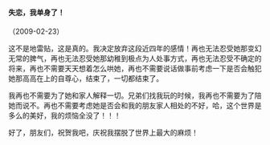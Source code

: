 
#### 失恋，我单身了！
（2009-02-23）

这不是地雷贴，这是真的。我决定放弃这段近四年的感情！再也无法忍受她那变幻无常的脾气，再也无法忍受她那幼稚到极点为人处事方式，再也无法忍受不确定的将来，再也不需要天天想着怎么哄她，再也不需要说话做事前考虑一下是否会触犯她那高高在上的自尊心，结束了，一切都结束了。

我再也不需要为了她和家人解释一切。兄弟们找我玩的时候，我再也不需要为了陪她而说不。再也不需要考虑她是否会和我的朋友家人相处的不好，哈，这个世界是多么的美好，我的烦恼全没了！！！

好了，朋友们，祝贺我吧，庆祝我摆脱了世界上最大的麻烦！
